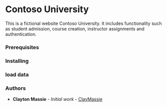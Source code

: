 # Contoso University

This is a fictional website Contoso University. It includes functionality such as student admission, course creation, instructor assignments and authentication. 

### Prerequisites


### Installing


### load data


### Authors
* **Clayton Massie** - *Initial work* - [ClayMassie ](https://github.com/clmassie1)

